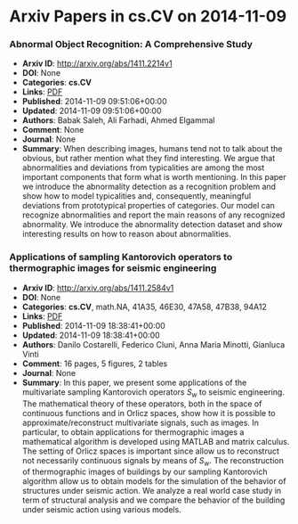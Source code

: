 # Arxiv Papers in cs.CV on 2014-11-09
### Abnormal Object Recognition: A Comprehensive Study
- **Arxiv ID**: http://arxiv.org/abs/1411.2214v1
- **DOI**: None
- **Categories**: **cs.CV**
- **Links**: [PDF](http://arxiv.org/pdf/1411.2214v1)
- **Published**: 2014-11-09 09:51:06+00:00
- **Updated**: 2014-11-09 09:51:06+00:00
- **Authors**: Babak Saleh, Ali Farhadi, Ahmed Elgammal
- **Comment**: None
- **Journal**: None
- **Summary**: When describing images, humans tend not to talk about the obvious, but rather mention what they find interesting. We argue that abnormalities and deviations from typicalities are among the most important components that form what is worth mentioning. In this paper we introduce the abnormality detection as a recognition problem and show how to model typicalities and, consequently, meaningful deviations from prototypical properties of categories. Our model can recognize abnormalities and report the main reasons of any recognized abnormality. We introduce the abnormality detection dataset and show interesting results on how to reason about abnormalities.



### Applications of sampling Kantorovich operators to thermographic images for seismic engineering
- **Arxiv ID**: http://arxiv.org/abs/1411.2584v1
- **DOI**: None
- **Categories**: **cs.CV**, math.NA, 41A35, 46E30, 47A58, 47B38, 94A12
- **Links**: [PDF](http://arxiv.org/pdf/1411.2584v1)
- **Published**: 2014-11-09 18:38:41+00:00
- **Updated**: 2014-11-09 18:38:41+00:00
- **Authors**: Danilo Costarelli, Federico Cluni, Anna Maria Minotti, Gianluca Vinti
- **Comment**: 16 pages, 5 figures, 2 tables
- **Journal**: None
- **Summary**: In this paper, we present some applications of the multivariate sampling Kantorovich operators $S_w$ to seismic engineering. The mathematical theory of these operators, both in the space of continuous functions and in Orlicz spaces, show how it is possible to approximate/reconstruct multivariate signals, such as images. In particular, to obtain applications for thermographic images a mathematical algorithm is developed using MATLAB and matrix calculus. The setting of Orlicz spaces is important since allow us to reconstruct not necessarily continuous signals by means of $S_w$. The reconstruction of thermographic images of buildings by our sampling Kantorovich algorithm allow us to obtain models for the simulation of the behavior of structures under seismic action. We analyze a real world case study in term of structural analysis and we compare the behavior of the building under seismic action using various models.



